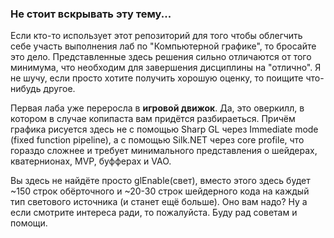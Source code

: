 ### Не стоит вскрывать эту тему...

Если кто-то использует этот репозиторий для того чтобы облегчить себе участь выполнения лаб по "Компьютерной графике", то бросайте это дело. Представленные здесь решения сильно отличаются от того минимума, что необходим для завершения дисциплины на "отлично". Я не шучу, если просто хотите получить хорошую оценку, то поищите что-нибудь другое.

Первая лаба уже переросла в **игровой движок**. Да, это оверкилл, в котором в случае копипаста вам придётся разбираеться. Причём графика рисуется здесь не с помощью Sharp GL через Immediate mode (fixed function pipeline), а с помощью Silk.NET через core profile, что гораздо сложнее и требует минимального представления о шейдерах, кватернионах, MVP, буфферах и VAO.

Вы здесь не найдёте просто glEnable(свет), вместо этого здесь будет ~150 строк обёрточного и ~20-30 строк шейдерного кода на каждый тип светового источника (и станет ещё больше). Оно вам надо? Ну а если смотрите интереса ради, то пожалуйста. Буду рад советам и помощи.
